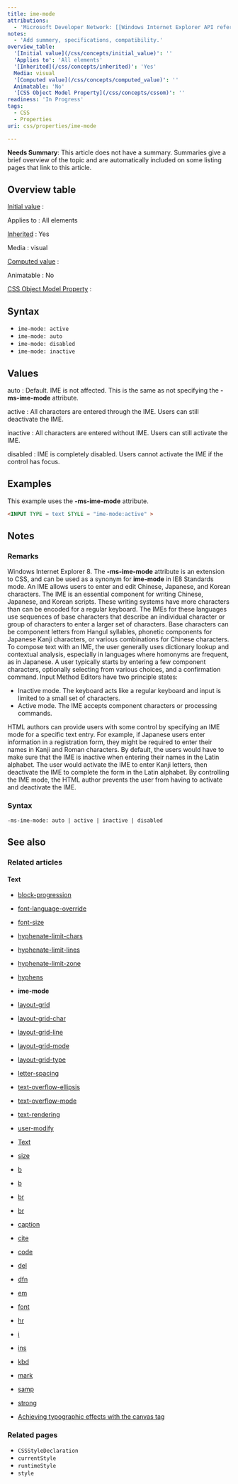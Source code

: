 ```yaml
---
title: ime-mode
attributions:
  - 'Microsoft Developer Network: [[Windows Internet Explorer API reference](http://msdn.microsoft.com/en-us/library/ie/hh828809%28v=vs.85%29.aspx) Article]'
notes:
  - 'Add summery, specifications, compatibility.'
overview_table:
  '[Initial value](/css/concepts/initial_value)': ''
  'Applies to': 'All elements'
  '[Inherited](/css/concepts/inherited)': 'Yes'
  Media: visual
  '[Computed value](/css/concepts/computed_value)': ''
  Animatable: 'No'
  '[CSS Object Model Property](/css/concepts/cssom)': ''
readiness: 'In Progress'
tags:
  - CSS
  - Properties
uri: css/properties/ime-mode

---
```

**Needs Summary**: This article does not have a summary. Summaries give a brief overview of the topic and are automatically included on some listing pages that link to this article.

## Overview table

[Initial value](/css/concepts/initial_value)
:

Applies to
:   All elements

[Inherited](/css/concepts/inherited)
:   Yes

Media
:   visual

[Computed value](/css/concepts/computed_value)
:

Animatable
:   No

[CSS Object Model Property](/css/concepts/cssom)
:

## Syntax

-   `ime-mode: active`
-   `ime-mode: auto`
-   `ime-mode: disabled`
-   `ime-mode: inactive`

## Values

auto
:   Default. IME is not affected. This is the same as not specifying the **-ms-ime-mode** attribute.

active
:   All characters are entered through the IME. Users can still deactivate the IME.

inactive
:   All characters are entered without IME. Users can still activate the IME.

disabled
:   IME is completely disabled. Users cannot activate the IME if the control has focus.

## Examples

This example uses the **-ms-ime-mode** attribute.

``` html
<INPUT TYPE = text STYLE = "ime-mode:active" >
```

## Notes

### Remarks

Windows Internet Explorer 8. The **-ms-ime-mode** attribute is an extension to CSS, and can be used as a synonym for **ime-mode** in IE8 Standards mode. An IME allows users to enter and edit Chinese, Japanese, and Korean characters. The IME is an essential component for writing Chinese, Japanese, and Korean scripts. These writing systems have more characters than can be encoded for a regular keyboard. The IMEs for these languages use sequences of base characters that describe an individual character or group of characters to enter a larger set of characters. Base characters can be component letters from Hangul syllables, phonetic components for Japanese Kanji characters, or various combinations for Chinese characters. To compose text with an IME, the user generally uses dictionary lookup and contextual analysis, especially in languages where homonyms are frequent, as in Japanese. A user typically starts by entering a few component characters, optionally selecting from various choices, and a confirmation command. Input Method Editors have two principle states:

-   Inactive mode. The keyboard acts like a regular keyboard and input is limited to a small set of characters.
-   Active mode. The IME accepts component characters or processing commands.

HTML authors can provide users with some control by specifying an IME mode for a specific text entry. For example, if Japanese users enter information in a registration form, they might be required to enter their names in Kanji and Roman characters. By default, the users would have to make sure that the IME is inactive when entering their names in the Latin alphabet. The user would activate the IME to enter Kanji letters, then deactivate the IME to complete the form in the Latin alphabet. By controlling the IME mode, the HTML author prevents the user from having to activate and deactivate the IME.

### Syntax

`-ms-ime-mode: auto | active | inactive | disabled`

## See also

### Related articles

#### Text

-   [block-progression](/css/properties/block-progression)

-   [font-language-override](/css/properties/font-language-override)

-   [font-size](/css/properties/font-size)

-   [hyphenate-limit-chars](/css/properties/hyphenate-limit-chars)

-   [hyphenate-limit-lines](/css/properties/hyphenate-limit-lines)

-   [hyphenate-limit-zone](/css/properties/hyphenate-limit-zone)

-   [hyphens](/css/properties/hyphens)

-   **ime-mode**

-   [layout-grid](/css/properties/layout-grid)

-   [layout-grid-char](/css/properties/layout-grid-char)

-   [layout-grid-line](/css/properties/layout-grid-line)

-   [layout-grid-mode](/css/properties/layout-grid-mode)

-   [layout-grid-type](/css/properties/layout-grid-type)

-   [letter-spacing](/css/properties/letter-spacing)

-   [text-overflow-ellipsis](/css/properties/text-overflow-ellipsis)

-   [text-overflow-mode](/css/properties/text-overflow-mode)

-   [text-rendering](/css/properties/text-rendering)

-   [user-modify](/css/properties/user-modify)

-   [Text](/css/text)

-   [size](/html/attributes/size)

-   [b](/html/elements/b)

-   [b](/html/elements/b/ja)

-   [br](/html/elements/br)

-   [br](/html/elements/br/ja)

-   [caption](/html/elements/caption)

-   [cite](/html/elements/cite)

-   [code](/html/elements/code)

-   [del](/html/elements/del)

-   [dfn](/html/elements/dfn)

-   [em](/html/elements/em)

-   [font](/html/elements/font)

-   [hr](/html/elements/hr)

-   [i](/html/elements/i)

-   [ins](/html/elements/ins)

-   [kbd](/html/elements/kbd)

-   [mark](/html/elements/mark)

-   [samp](/html/elements/samp)

-   [strong](/html/elements/strong)

-   [Achieving typographic effects with the canvas tag](/tutorials/canvas_texteffects)

### Related pages

-   `CSSStyleDeclaration`
-   `currentStyle`
-   `runtimeStyle`
-   `style`
